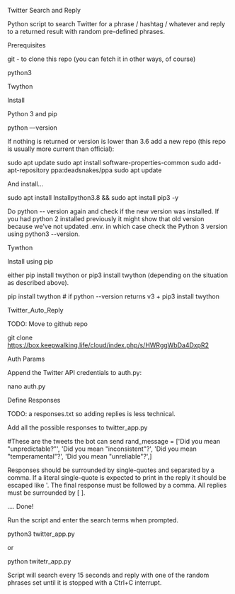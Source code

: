 Twitter Search and Reply

Python script to search Twitter for a phrase / hashtag / whatever and reply to a returned result with random pre-defined phrases.

Prerequisites

git - to clone this repo (you can fetch it in other ways, of course)

python3

Twython

Install

Python 3 and pip

python ––version


If nothing is returned or version is lower than 3.6 add a new repo (this repo is usually more current than official):

sudo apt update 
sudo apt install software-properties-common 
sudo add-apt-repository ppa:deadsnakes/ppa 
sudo apt update


And install...

sudo apt install Installpython3.8 && sudo apt install pip3 -y


Do python -- version again and check if the new version was installed. If you had python 2 installed previously it might show that old version because we've not updated .env. in which case check the Python 3 version using python3 --version.

Tywthon

Install using pip

either pip install twython or pip3 install twython (depending on the situation as described above).

pip install twython   # if python --version returns v3 +
pip3 install twython


Twitter_Auto_Reply

TODO: Move to github repo

git clone https://box.keepwalking.life/cloud/index.php/s/HWRggWbDa4DxpR2

Auth Params

Append the Twitter API credentials to auth.py:

nano auth.py


Define Responses

TODO: a responses.txt so adding replies is less technical.

Add all the possible responses to twitter_app.py

#These are the tweets the bot can send
rand_message = ['Did you mean "unpredictable?"', 'Did you mean "inconsistent"?', 'Did you mean "temperamental"?', 'Did you mean "unreliable"?',]


Responses should be surrounded by single-quotes and separated by a comma. If a literal single-quote is expected to print in the reply it should be escaped like \'. The final response must be followed by a comma. All replies must be surrounded by [ ].

.... Done!

Run the script and enter the search terms when prompted.

python3 twitter_app.py 


or

python twitetr_app.py


Script will search every 15 seconds and reply with one of the random phrases set until it is stopped with a Ctrl+C interrupt.
